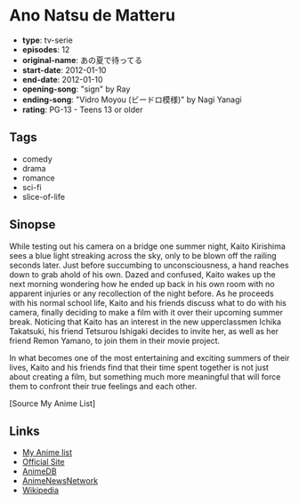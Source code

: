 # Ano Natsu de Matteru

-   **type**: tv-serie
-   **episodes**: 12
-   **original-name**: あの夏で待ってる
-   **start-date**: 2012-01-10
-   **end-date**: 2012-01-10
-   **opening-song**: "sign" by Ray
-   **ending-song**: "Vidro Moyou (ビードロ模様)" by Nagi Yanagi
-   **rating**: PG-13 - Teens 13 or older

## Tags

-   comedy
-   drama
-   romance
-   sci-fi
-   slice-of-life

## Sinopse

While testing out his camera on a bridge one summer night, Kaito Kirishima sees a blue light streaking across the sky, only to be blown off the railing seconds later. Just before succumbing to unconsciousness, a hand reaches down to grab ahold of his own. Dazed and confused, Kaito wakes up the next morning wondering how he ended up back in his own room with no apparent injuries or any recollection of the night before. As he proceeds with his normal school life, Kaito and his friends discuss what to do with his camera, finally deciding to make a film with it over their upcoming summer break. Noticing that Kaito has an interest in the new upperclassmen Ichika Takatsuki, his friend Tetsurou Ishigaki decides to invite her, as well as her friend Remon Yamano, to join them in their movie project.

In what becomes one of the most entertaining and exciting summers of their lives, Kaito and his friends find that their time spent together is not just about creating a film, but something much more meaningful that will force them to confront their true feelings and each other.

[Source My Anime List]

## Links

-   [My Anime list](https://myanimelist.net/anime/11433/Ano_Natsu_de_Matteru)
-   [Official Site](http://www.ichika-ichika.com/)
-   [AnimeDB](http://anidb.info/perl-bin/animedb.pl?show=anime&aid=8620)
-   [AnimeNewsNetwork](http://www.animenewsnetwork.com/encyclopedia/anime.php?id=13448)
-   [Wikipedia](http://en.wikipedia.org/wiki/Waiting_in_the_Summer)
